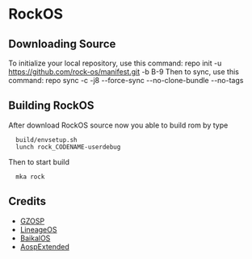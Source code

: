 RockOS 
========
## Downloading Source
To initialize your local repository, use this command:
	repo init -u https://github.com/rock-os/manifest.git -b B-9 Then to sync, use this command:
	repo sync -c -j8 --force-sync --no-clone-bundle --no-tags
	
	
	
## Building RockOS
After download RockOS source now you able to build rom by type 
``` . 
  build/envsetup.sh
  lunch rock_CODENAME-userdebug 
  ``` 
Then to start build 
```
  mka rock 
```

## Credits
- [GZOSP](http://GitHub.com/gzosp) 
- [LineageOS](http://GitHub.com/LineageOS) 
- [BaikalOS](http://GitHub.com/BaikalOS) 
- [AospExtended](http://GitHub.com/AospExtended)
